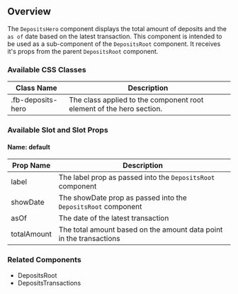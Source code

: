 ## Overview

The `DepositsHero` component displays the total amount of deposits and the `as of` date based on the latest transaction. This component is intended to be used as a sub-component of the `DepositsRoot` component. It receives it's props from the parent `DepositsRoot` component.

### Available CSS Classes

| Class Name | Description |
| ---------- | ----------- |
| .fb-deposits-hero | The class applied to the component root element of the hero section. |


### Available Slot and Slot Props

#### Name: default

| Prop Name | Description |
| ----- | ----------- |
| label | The label prop as passed into the `DepositsRoot` component |
| showDate | The showDate prop as passed into the `DepositsRoot` component |
| asOf | The date of the latest transaction |
| totalAmount | The total amount based on the amount data point in the transactions |


### Related Components
- DepositsRoot
- DepositsTransactions